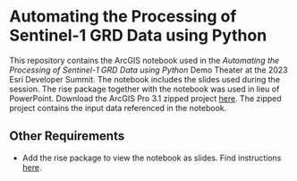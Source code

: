 # Automating the Processing of Sentinel-1 GRD Data using Python
This repository contains the ArcGIS notebook used in the *Automating the Processing of Sentinel-1 GRD Data using Python* Demo Theater at the 2023 Esri Developer Summit. The notebook includes the slides used during the session. The rise package together with the notebook was used in lieu of PowerPoint.
Download the ArcGIS Pro 3.1 zipped project [here](https://arcg.is/1fmv8m). The zipped project contains the input data referenced in the notebook. 

## Other Requirements
- Add the rise package to view the notebook as slides. Find instructions [here](https://pro.arcgis.com/en/pro-app/3.0/arcpy/get-started/add-a-package.htm).

